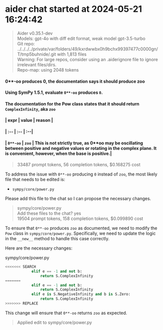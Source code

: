 
# aider chat started at 2024-05-21 16:24:42

> Aider v0.35.1-dev  
> Models: gpt-4o with diff edit format, weak model gpt-3.5-turbo  
> Git repo: ../../../../private/var/folders/49/kxrdwwbx0h9bchx99397477c0000gn/T/tmp5buhnide/.git with 1,813 files  
> Warning: For large repos, consider using an .aiderignore file to ignore irrelevant files/dirs.  
> Repo-map: using 2048 tokens  

#### 0**-oo produces 0, the documentation says it should produce zoo  
#### Using SymPy 1.5.1, evaluate `0**-oo` produces `0`.  
####   
#### The documentation for the Pow class states that it should return `ComplexInfinity`, aka `zoo`  
####   
#### | expr | value | reason |  
#### | :-- | :-- | :--|  
#### | `0**-oo` | `zoo` | This is not strictly true, as 0**oo may be oscillating between positive and negative values or rotating in the complex plane. It is convenient, however, when the base is positive.|  
####  
> 33487 prompt tokens, 56 completion tokens, $0.168275 cost  

To address the issue with `0**-oo` producing `0` instead of `zoo`, the most likely file that needs to be edited is:

- `sympy/core/power.py`

Please add this file to the chat so I can propose the necessary changes.

> sympy/core/power.py  
> Add these files to the chat? yes  
> 19504 prompt tokens, 158 completion tokens, $0.099890 cost  

To ensure that `0**-oo` produces `zoo` as documented, we need to modify the `Pow` class in `sympy/core/power.py`. Specifically, we need to update the logic in the `__new__` method to handle this case correctly.

Here are the necessary changes:

sympy/core/power.py
```python
<<<<<<< SEARCH
            elif e == -1 and not b:
                return S.ComplexInfinity
=======
            elif e == -1 and not b:
                return S.ComplexInfinity
            elif e is S.NegativeInfinity and b is S.Zero:
                return S.ComplexInfinity
>>>>>>> REPLACE
```

This change will ensure that `0**-oo` returns `zoo` as expected.

> Applied edit to sympy/core/power.py  
